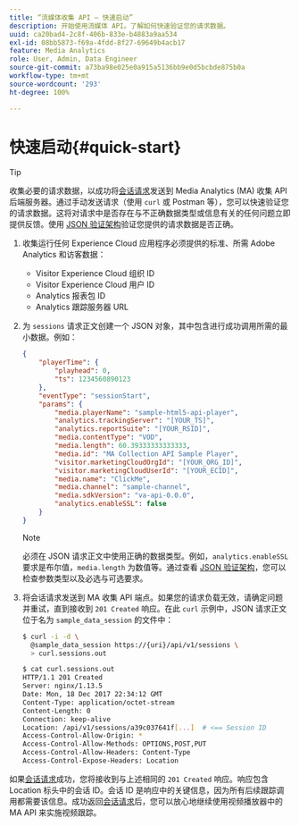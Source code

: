 ```yaml
---
title: “流媒体收集 API – 快速启动”
description: 开始使用流媒体 API。了解如何快速验证您的请求数据。
uuid: ca20bad4-2c8f-406b-833e-b4883a9aa534
exl-id: 08bb5873-f69a-4fdd-8f27-69649b4acb17
feature: Media Analytics
role: User, Admin, Data Engineer
source-git-commit: a73ba98e025e0a915a5136bb9e0d5bcbde875b0a
workflow-type: tm+mt
source-wordcount: '293'
ht-degree: 100%

---
```


# 快速启动{#quick-start}

>[!TIP]
>
>收集必要的请求数据，以成功将[会话请求](../mc-api-ref/mc-api-sessions-req.md)发送到 Media Analytics (MA) 收集 API 后端服务器。通过手动发送请求（使用 `curl` 或 Postman 等），您可以快速验证您的请求数据。这将对请求中是否存在与不正确数据类型或信息有关的任何问题立即提供反馈。使用 [JSON 验证架构](../mc-api-ref/mc-api-json-validation.md)验证您提供的请求数据是否正确。

1. 收集运行任何 Experience Cloud 应用程序必须提供的标准、所需 Adobe Analytics 和访客数据：

   * Visitor Experience Cloud 组织 ID
   * Visitor Experience Cloud 用户 ID
   * Analytics 报表包 ID
   * Analytics 跟踪服务器 URL

1. 为 `sessions` 请求正文创建一个 JSON 对象，其中包含进行成功调用所需的最小数据。例如：

   ```json
   {
       "playerTime": {
           "playhead": 0,
           "ts": 1234560890123
       },
       "eventType": "sessionStart",
       "params": {
           "media.playerName": "sample-html5-api-player",
           "analytics.trackingServer": "[YOUR_TS]",
           "analytics.reportSuite": "[YOUR_RSID]",
           "media.contentType": "VOD",
           "media.length": 60.39333333333333,
           "media.id": "MA Collection API Sample Player",
           "visitor.marketingCloudOrgId": "[YOUR_ORG_ID]",
           "visitor.marketingCloudUserId": "[YOUR_ECID]",
           "media.name": "ClickMe",
           "media.channel": "sample-channel",
           "media.sdkVersion": "va-api-0.0.0",
           "analytics.enableSSL": false
       }
   }
   ```

   >[!NOTE]
   >
   >必须在 JSON 请求正文中使用正确的数据类型。例如，`analytics.enableSSL` 要求是布尔值，`media.length` 为数值等。通过查看 [JSON 验证架构](mc-api-validate-reqs.md)，您可以检查参数类型以及必选与可选要求。

1. 将会话请求发送到 MA 收集 API 端点。如果您的请求负载无效，请确定问题并重试，直到接收到 `201 Created` 响应。在此 `curl` 示例中，JSON 请求正文位于名为 `sample_data_session` 的文件中：

   ```sh
   $ curl -i -d \
     @sample_data_session https://{uri}/api/v1/sessions \
     > curl.sessions.out
   
   $ cat curl.sessions.out
   HTTP/1.1 201 Created
   Server: nginx/1.13.5
   Date: Mon, 18 Dec 2017 22:34:12 GMT
   Content-Type: application/octet-stream
   Content-Length: 0
   Connection: keep-alive
   Location: /api/v1/sessions/a39c037641f[...]  # <== Session ID  
   Access-Control-Allow-Origin: *
   Access-Control-Allow-Methods: OPTIONS,POST,PUT
   Access-Control-Allow-Headers: Content-Type
   Access-Control-Expose-Headers: Location
   ```

如果[会话请求](../mc-api-ref/mc-api-sessions-req.md)成功，您将接收到与上述相同的 `201 Created` 响应。响应包含 Location 标头中的会话 ID。会话 ID 是响应中的关键信息，因为所有后续跟踪调用都需要该信息。成功返回[会话请求](../mc-api-ref/mc-api-sessions-req.md)后，您可以放心地继续使用视频播放器中的 MA API 来实施视频跟踪。
